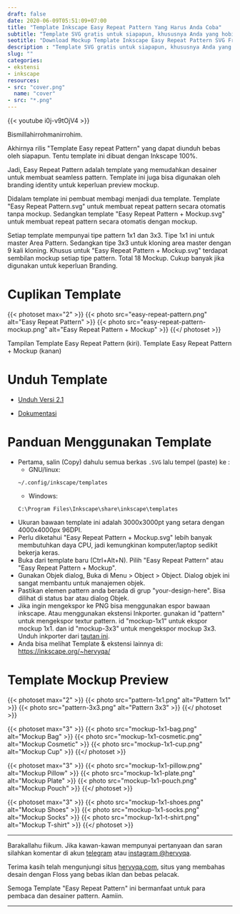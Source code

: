 ```yaml
---
draft: false
date: 2020-06-09T05:51:09+07:00
title: "Template Inkscape Easy Repeat Pattern Yang Harus Anda Coba"
subtitle: "Template SVG gratis untuk siapapun, khususnya Anda yang hobi mendesain Fabric Seamless Pattern dan Branding Audentity"
seotitle: "Download Mockup Template Inkscape Easy Repeat Pattern SVG Free for Personal and Commercial Use"
description : "Template SVG gratis untuk siapapun, khususnya Anda yang hobi mendesain Fabric Seamless Pattern dan Branding Audentity"
slug: ""
categories:
- ekstensi
- inkscape
resources:
- src: "cover.png"
  name: "cover"
- src: "*.png"
---
```


{{< youtube i0j-v9tOjV4 >}}

Bismillahirrohmanirrohim.

Akhirnya rilis "Template Easy repeat Pattern" yang dapat diunduh bebas oleh siapapun.
Tentu template ini dibuat dengan Inkscape 100%.

Jadi, Easy Repeat Pattern adalah template yang memudahkan desainer untuk membuat seamless pattern.
Template ini juga bisa digunakan oleh branding identity untuk keperluan preview mockup.

Didalam template ini pembuat membagi menjadi dua template.
Template "Easy Repeat Pattern.svg" untuk membuat repeat pattern secara otomatis tanpa mockup.
Sedangkan template "Easy Repeat Pattern + Mockup.svg" untuk membuat repeat pattern secara otomatis dengan mockup.

Setiap template mempunyai tipe pattern 1x1 dan 3x3.
Tipe 1x1 ini untuk master Area Pattern.
Sedangkan tipe 3x3 untuk kloning area master dengan 9 kali kloning.
Khusus untuk "Easy Repeat Pattern + Mockup.svg" terdapat sembilan mockup setiap tipe pattern.
Total 18 Mockup.
Cukup banyak jika digunakan untuk keperluan Branding.

# Cuplikan Template

{{< photoset max="2" >}}
  {{< photo src="easy-repeat-pattern.png" alt="Easy Repeat Pattern" >}}
  {{< photo src="easy-repeat-pattern-mockup.png" alt="Easy Repeat Pattern + Mockup" >}}
{{</ photoset >}}

Tampilan Template Easy Repeat Pattern (kiri).
Template Easy Repeat Pattern + Mockup (kanan)

# Unduh Template

- [Unduh Versi 2.1](https://gitlab.com/hervyqa/easy-repeat-pattern/uploads/54194ed7d5206c8dbdc5e9802d270950/easy-repeat-pattern-v2.1.zip)

- [Dokumentasi](https://gitlab.com/hervyqa/easy-repeat-pattern/)

# Panduan Menggunakan Template

- Pertama, salin (Copy) dahulu semua berkas `.SVG` lalu tempel (paste) ke :
    + GNU/linux:
    ```
    ~/.config/inkscape/templates
    ```
    + Windows:
    ```
    C:\Program Files\Inkscape\share\inkscape\templates
    ```
- Ukuran bawaan template ini adalah 3000x3000pt yang setara dengan 4000x4000px 96DPI.
- Perlu diketahui "Easy Repeat Pattern + Mockup.svg" lebih banyak membutuhkan daya CPU, jadi kemungkinan komputer/laptop sedikit bekerja keras.
- Buka dari template baru (Ctrl+Alt+N). Pilih "Easy Repeat Pattern" atau "Easy Repeat Pattern + Mockup".
- Gunakan Objek dialog, Buka di Menu > Object > Object. Dialog objek ini sangat membantu untuk manajemen objek.
- Pastikan elemen pattern anda berada di grup "your-design-here". Bisa dilihat di status bar atau dialog Objek.
- Jika ingin mengekspor ke PNG bisa menggunakan espor bawaan inkscape. Atau menggunakan ekstensi Inkporter. gunakan id "pattern" untuk mengekspor textur pattern. id "mockup-1x1" untuk ekspor mockup 1x1. dan id "mockup-3x3" untuk mengekspor mockup 3x3. Unduh inkporter dari [tautan ini](https://inkscape.org/~raniaamina/%E2%93%85inkporter).
- Anda bisa melihat Template & ekstensi lainnya di: https://inkscape.org/~hervyqa/

# Template Mockup Preview

{{< photoset max="2" >}}
  {{< photo src="pattern-1x1.png" alt="Pattern 1x1" >}}
  {{< photo src="pattern-3x3.png" alt="Pattern 3x3" >}}
{{</ photoset >}}

{{< photoset max="3" >}}
  {{< photo src="mockup-1x1-bag.png" alt="Mockup Bag" >}}
  {{< photo src="mockup-1x1-cosmetic.png" alt="Mockup Cosmetic" >}}
  {{< photo src="mockup-1x1-cup.png" alt="Mockup Cup" >}}
{{</ photoset >}}

{{< photoset max="3" >}}
  {{< photo src="mockup-1x1-pillow.png" alt="Mockup Pillow" >}}
  {{< photo src="mockup-1x1-plate.png" alt="Mockup Plate" >}}
  {{< photo src="mockup-1x1-pouch.png" alt="Mockup Pouch" >}}
{{</ photoset >}}

{{< photoset max="3" >}}
  {{< photo src="mockup-1x1-shoes.png" alt="Mockup Shoes" >}}
  {{< photo src="mockup-1x1-socks.png" alt="Mockup Socks" >}}
  {{< photo src="mockup-1x1-t-shirt.png" alt="Mockup T-shirt" >}}
{{</ photoset >}}

***

Barakallahu fiikum.
Jika kawan-kawan mempunyai pertanyaan dan saran silahkan komentar di akun [telegram](https://t.me/hervyqa) atau [instagram @hervyqa](https://instagram.com/hervyqa).

Terima kasih telah mengunjungi situs [hervyqa.com](https://hervyqa.com), situs yang membahas desain dengan Floss yang bebas iklan dan bebas pelacak.

Semoga Template "Easy Repeat Pattern" ini bermanfaat untuk para pembaca dan desainer pattern. Aamiin.

***

[Inkscape]:https://www.inkscape.org
[Gimp]:https://www.gimp.org

[GNOME.ID]:https://www.gnome.id
[BUKU CC-ID]:https://bit.ly/madewithccID
[Wikimedia]:https://www.wikkimedia.org/

[Behance]:https://www.b.net
[Dribbble]:https://www.dribbble.com

[AdobeStock]:https//www.stock.adobe.com
[123rf]:https//www.123rf.com
[Freepik]:https//www.freepik.com
[Dreamstime]:https//www.dreamstime.com
[Shutterstock]:https://submit.shutterstock.com/?ref=238649869

[Hervyqa]:https://hervyqa.com
[Manjaro-X]:https://manjaro-x.id
[Inkporter]:https://github.com/raniaamina/inkporter

